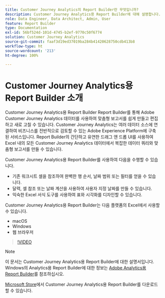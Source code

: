 ```yaml
---
title: Customer Journey Analytics의 Report Builder란 무엇입니까?
description: Customer Journey Analytics용 Report Builder에 대해 설명합니다.
role: Data Engineer, Data Architect, Admin, User
feature: Report Builder
type: Documentation
exl-id: 56bf524d-101d-4745-b2ef-9770c50f6774
solution: Customer Journey Analytics
source-git-commit: faaf3d19ed37019ba284b41420628750cdb413b8
workflow-type: ht
source-wordcount: '213'
ht-degree: 100%

---
```


# Customer Journey Analytics용 Report Builder 소개

Customer Journey Analytics용 Report Builder Report Builder를 통해 Adobe Customer Journey Analytics 데이터를 사용하여 맞춤형 보고서를 쉽게 만들고 편집하고 새로 고칠 수 있습니다. Customer Journey Analytics는 여러 데이터 소스에 연결하여 비즈니스를 전반적으로 검토할 수 있는 Adobe Experience Platform에 구축된 서비스입니다. Report Builder의 간단하고 유연한 드래그 앤 드롭 UI를 사용하여 Excel 내의 모든 Customer Journey Analytics 데이터에서 복잡한 데이터 쿼리와 맞춤형 보고서를 만들 수 있습니다.

Customer Journey Analytics용 Report Builder를 사용하여 다음을 수행할 수 있습니다.

- 기존 워크시트 셀을 참조하여 완벽한 행 순서, 날짜 범위 또는 필터를 얻을 수 있습니다.
- 달력, 셀 참조 또는 날짜 계산을 사용하여 사용자 지정 날짜를 만들 수 있습니다.
- 익숙한 Excel 서식 도구를 사용하여 표와 시각화를 디자인할 수 있습니다.

Customer Journey Analytics용 Report Builder는 다음 플랫폼의 Excel에서 사용할 수 있습니다.

- macOS
- Windows
- 웹 브라우저

>[!VIDEO](https://video.tv.adobe.com/v/337569/?quality=12&learn=on)

>[!NOTE]
>
>이 문서는 Customer Journey Analytics용 Report Builder에 대한 설명서입니다. Windows의 Analytics용 Report Builder에 대한 정보는 [Adobe Analytics용 Report Builder](https://experienceleague.adobe.com/docs/analytics/analyze/report-builder/home.html?lang=ko-KR)를 참조하십시오.

[Microsoft Store](https://www.microsoft.com/en-us/store/apps/windows)에서
Customer Journey Analytics용 Report Builder를 다운로드할 수 있습니다.
